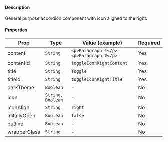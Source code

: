 #### Description

General purpose accordion component with icon aligned to the right.

#### Properties

| Prop         | Type              | Value (example)                        | Required |
| ------------ | ----------------- | -------------------------------------- | -------- |
| content      | `String`          | `<p>Paragraph 1</p><p>Paragraph 2</p>` | Yes      |
| contentId    | `String`          | `toggleIconRightContent`               | Yes      |
| title        | `String`          | `Toggle`                               | Yes      |
| titleId      | `String`          | `toggleIconRightTitle`                 | Yes      |
| darkTheme    | `Boolean`         | -                                      | No       |
| icon         | `String, Boolean` | -                                      | No       |
| iconAlign    | `String`          | `right`                                | No       |
| initallyOpen | `Boolean`         | `false`                                | No       |
| outline      | `Boolean`         | -                                      | No       |
| wrapperClass | `String`          | -                                      | No       |
